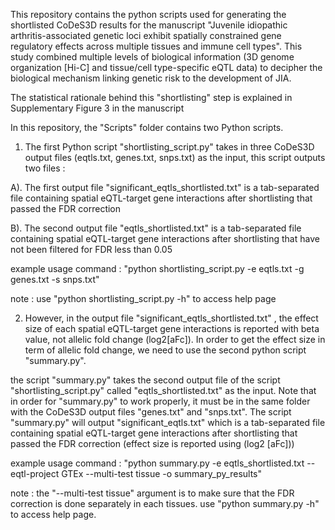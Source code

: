 This repository contains the python scripts used for generating the shortlisted CoDeS3D results for the manuscript "Juvenile idiopathic arthritis-associated genetic loci exhibit spatially constrained gene regulatory effects across multiple tissues and immune cell types". This study combined multiple levels of biological information (3D genome organization [Hi-C] and tissue/cell type-specific eQTL data) to decipher the biological mechanism linking genetic risk to the development of JIA.

The statistical rationale behind this "shortlisting" step is explained in Supplementary Figure 3 in the manuscript

In this repository, the "Scripts" folder contains two Python scripts.

1. The first Python script "shortlisting_script.py" takes in three CoDeS3D output files (eqtls.txt, genes.txt, snps.txt) as the input, this script outputs two files :

A). The first output file "significant_eqtls_shortlisted.txt" is a tab-separated file containing spatial eQTL-target gene interactions after shortlisting that passed the FDR correction

B). The second output file "eqtls_shortlisted.txt" is a tab-separated file containing spatial eQTL-target gene interactions after shortlisting that have not been filtered for FDR less than 0.05 

example usage command : "python shortlisting_script.py -e eqtls.txt -g genes.txt -s snps.txt"


note :  use "python shortlisting_script.py -h" to access help page











2. However, in the output file "significant_eqtls_shortlisted.txt" , the effect size of each spatial eQTL-target gene interactions is reported with beta value, not allelic fold change (log2[aFc]). In order to get the effect size in term of allelic fold change, we need to use the second python script "summary.py".

the script "summary.py" takes the second output file of the script "shortlisting_script.py" called "eqtls_shortlisted.txt" as the input. Note that in order for "summary.py" to work properly, it must be in the same folder with the CoDeS3D output files "genes.txt" and "snps.txt". The script "summary.py" will output "significant_eqtls.txt" which is a tab-separated file containing spatial eQTL-target gene interactions after shortlisting that passed the FDR correction (effect size is reported using (log2 [aFc]))

example usage command : "python summary.py -e eqtls_shortlisted.txt --eqtl-project GTEx --multi-test tissue -o summary_py_results"


note : the "--multi-test tissue" argument is to make sure that the FDR correction is done separately in each tissues. use "python summary.py -h" to access help page.
